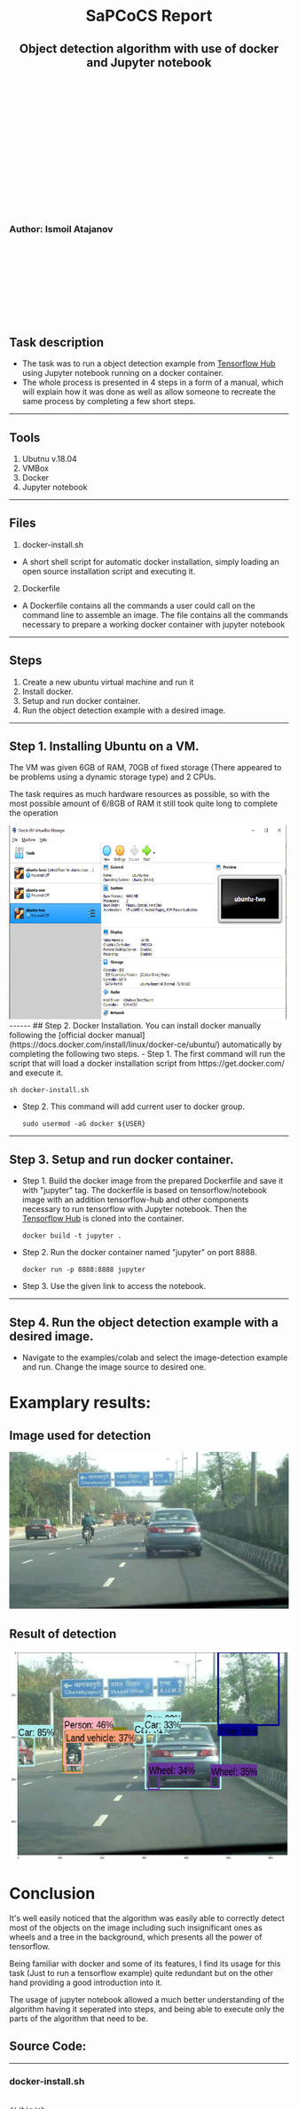 <br/><br/><br/><br/><br/><br/>
<h1 align=center>SaPCoCS Report</h1>
<h2 align=center>Object detection algorithm with use of docker <br/>and Jupyter notebook</h2>
<br/><br/><br/><br/><br/><br/><br/><br/><br/><br/><br/><br/><br/><br/>
  <h3>Author: Ismoil Atajanov</h3>
  <br/><br/><br/><br/><br/><br/><br/><br/>
  
## Task description
- The task was to run a object detection example from [Tensorflow Hub](https://github.com/tensorflow/hub.git) using Jupyter notebook running on a docker container.
- The whole process is presented in 4 steps in a form of a manual, which will explain how it was done as well as allow someone to recreate the same process by completing a few short steps.
------
## Tools
1. Ubutnu v.18.04
2. VMBox
3. Docker
4. Jupyter notebook
------
## Files
1. docker-install.sh 
  - A short shell script for automatic docker installation, simply loading an open source installation script and executing it.
2. Dockerfile
  - A Dockerfile contains all the commands a user could call on the command line to assemble an image. The file contains all the commands necessary to prepare a working docker container with jupyter notebook
------
## Steps
1. Create a new ubuntu virtual machine and run it
2. Install docker.
3. Setup and run docker container.
4. Run the object detection example with a desired image.
------
## Step 1. Installing Ubuntu on a VM.
<p>The VM was given 6GB of RAM, 70GB of fixed storage (There appeared to be problems using a dynamic storage type) and 2 CPUs.</p>
<p>The task requires as much hardware resources as possible, so with the most possible amount of 6/8GB of RAM it still took quite long to complete the operation</p>
<img src="https://github.com/Ismail11270/docker-tensorflow/blob/master/images/vm-sh.png" height=350px width=500x/>
------
## Step 2. Docker Installation. You can install docker manually following the [official docker manual](https://docs.docker.com/install/linux/docker-ce/ubuntu/) automatically by completing the following two steps.
- Step 1. The first command will run the script that will load a docker installation script from https://get.docker.com/ and execute it.
  
  ```console
  sh docker-install.sh
  ```
  
  
- Step 2. This command will add current user to docker group.
  ```console
  sudo usermod -aG docker ${USER}
  ```
------
## Step 3. Setup and run docker container.
- Step 1. Build the docker image from the prepared Dockerfile and save it with "jupyter" tag. The dockerfile is based on tensorflow/notebook image with an addition tensorflow-hub and other components necessary to run tensorflow with Jupyter notebook. Then the [Tensorflow Hub](https://github.com/tensorflow/hub.git) is cloned into the container.

  ```console
  docker build -t jupyter . 
  ```
- Step 2. Run the docker container named "jupyter" on port 8888. 
  ```console
  docker run -p 8888:8888 jupyter
  ```
 - Step 3. Use the given link to access the notebook.
------
## Step 4. Run the object detection example with a desired image.
- Navigate to the examples/colab and select the image-detection example and run. Change the image source to desired one.

# Examplary results:

##  Image used for detection
  <img src="https://github.com/Ismail11270/docker-tensorflow/blob/master/images/image2undected.jpg?raw=true"/>
  
##  Result of detection
  <img src="https://github.com/Ismail11270/docker-tensorflow/blob/master/images/image2detected.png?raw=true"/>
  
# Conclusion
  <p>It's well easily noticed that the algorithm was easily able to correctly detect most of the objects on the image including such insignificant ones as wheels and a tree in the background, which presents all the power of tensorflow.</p> 
  <p>Being familiar with docker and some of its features, I find its usage for this task (Just to run a tensorflow example) quite redundant but on the other hand providing a good introduction into it.</p> 
  <p>The usage of jupyter notebook allowed a much better understanding of the algorithm having it seperated into steps, and being able to execute only the parts of the algorithm that need to be.</p>
  
## Source Code:
------
### docker-install.sh
  ```console
    
  #!/bin/sh

  sudo apt install curl -y
  curl -fsSL https://get.docker.com -o get-docker.sh
  sh get-docker.sh
  ```
------
### Dockerfile
  ```console
  FROM jupyter/tensorflow-notebook

  USER root

  RUN apt update
  RUN pip install pillow tf-nightly-gpu-2.0-preview tensorflow-hub
  RUN git clone https://github.com/tensorflow/hub.git

  EXPOSE 8888

  # Switch back to jovyan(Jupyter Notebook User) to avoid accidental container runs as root.
  USER $NB_UID

  CMD jupyter notebook
  ```





